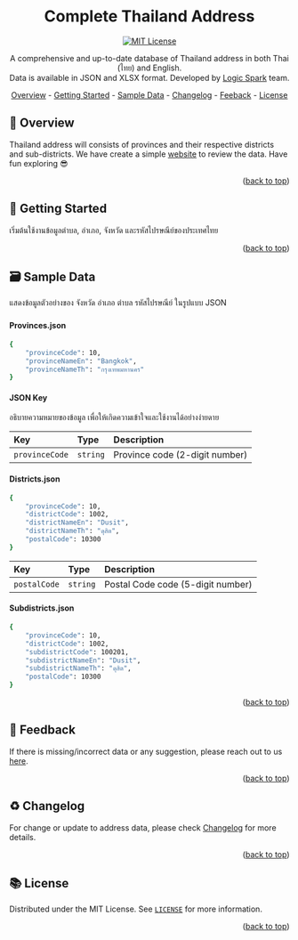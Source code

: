 <div align="center">
	<h1> Complete Thailand Address </h1>

[![MIT License](https://img.shields.io/badge/License-MIT-green.svg)](https://github.com/logicspark/thailand-address-picker-core/blob/main/LICENSE)

<p align=center> 
	A comprehensive and up-to-date database of Thailand address in both Thai (ไทย) and English. <br>
	Data is available in JSON and XLSX format. Developed by <a href="https://logicspark.com">Logic Spark</a> team.
</p>

<a id="readme-top"></a>

</div>

<div align="center">
  <a href="#open_book-overview">Overview</a> - 
  <a href="#rocket-getting-started">Getting Started</a> - 
  <a href="#card_file_box-sample-data">Sample Data</a> -
  <a href="#recycle-changelog">Changelog</a> -
  <a href="#speech_balloon-feedback">Feeback</a> -
  <a href="#books-license">License</a>
</div>


## :open_book: Overview
Thailand address will consists of provinces and their respective districts and sub-districts. We have create a simple [website](www.ctd.logicspark.com) to review the data. Have fun exploring :sunglasses:

<p align="right">(<a href="#readme-top">back to top</a>)</p>


## :rocket: Getting Started
เริ่มต้นใช้งานข้อมูลตำบล, อำเภอ, จังหวัด และรหัสไปรษณีย์ของประเทศไทย

<p align="right">(<a href="#readme-top">back to top</a>)</p>


## :card_file_box: Sample Data
แสดงข้อมูลตัวอย่างของ จังหวัด อำเภอ ตำบล รหัสไปรษณีย์ ในรูปแบบ JSON

### <h4>Provinces.json</h4>

```bash
{
	"provinceCode": 10,
	"provinceNameEn": "Bangkok",
	"provinceNameTh": "กรุงเทพมหานคร"
}
```

#### JSON Key
อธิบายความหมายของข้อมูล เพื่อให้เกิดความเข้าใจและใช้งานได้อย่างง่ายดาย

| Key | Type     | Description                       |
| :-------- | :------- | :-------------------------------- |
| `provinceCode`      | `string` | Province code (2-digit number) |


<h4>Districts.json</h4>

```bash
{
	"provinceCode": 10,
	"districtCode": 1002,
	"districtNameEn": "Dusit",
	"districtNameTh": "ดุสิต",
	"postalCode": 10300
}
```

| Key | Type     | Description                       |
| :-------- | :------- | :-------------------------------- |
| `postalCode`      | `string` | Postal Code code (5-digit number) |


<h4>Subdistricts.json</h4>

```bash
{
	"provinceCode": 10,
	"districtCode": 1002,
	"subdistrictCode": 100201,
	"subdistrictNameEn": "Dusit",
	"subdistrictNameTh": "ดุสิต",
	"postalCode": 10300
}
```


<p align="right">(<a href="#readme-top">back to top</a>)</p>
    

## :speech_balloon: Feedback
If there is missing/incorrect data or any suggestion, please reach out to us [here](https://github.com/logicspark/complete-thailand-address/issues/new).


<p align="right">(<a href="#readme-top">back to top</a>)</p>

## :recycle: Changelog
For change or update to address data, please check [Changelog](https://github.com/logicspark/complete-thailand-address/blob/main/CHANGELOG.md) for more details.

<p align="right">(<a href="#readme-top">back to top</a>)</p>


## :books: License

Distributed under the MIT License. See [`LICENSE`](https://github.com/logicspark/complete-thailand-address/blob/main/LICENSE) for more information.
  
<p align="right">(<a href="#readme-top">back to top</a>)</p>

